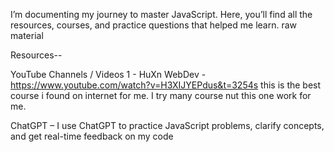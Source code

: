 I’m documenting my journey to master JavaScript.
Here, you’ll find all the resources, courses, and practice questions that helped me learn. raw material

Resources--


YouTube Channels / Videos
1 - HuXn WebDev - https://www.youtube.com/watch?v=H3XIJYEPdus&t=3254s this 
is the best course i found on internet for me. I try many course nut this one work for me.

ChatGPT – I use ChatGPT to practice JavaScript problems, clarify concepts, and get real-time feedback on my code
